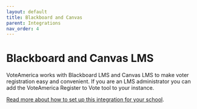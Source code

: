 ```yaml
---
layout: default
title: Blackboard and Canvas
parent: Integrations
nav_order: 4
---
```


# Blackboard and Canvas LMS

VoteAmerica works with Blackboard LMS and Canvas LMS to make voter registration easy and convenient.
If you are an LMS administrator you can add the VoteAmerica Register to Vote tool to your instance.

[Read more about how to set up this integration for your school](https://www.voteamerica.com/embeds/lms/).
